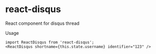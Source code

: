 # react-disqus
React component for disqus thread

Usage
```
import ReactDisqus from 'react-disqus';
<ReactDisqus shortname={this.state.username} identifier="123" />
```

